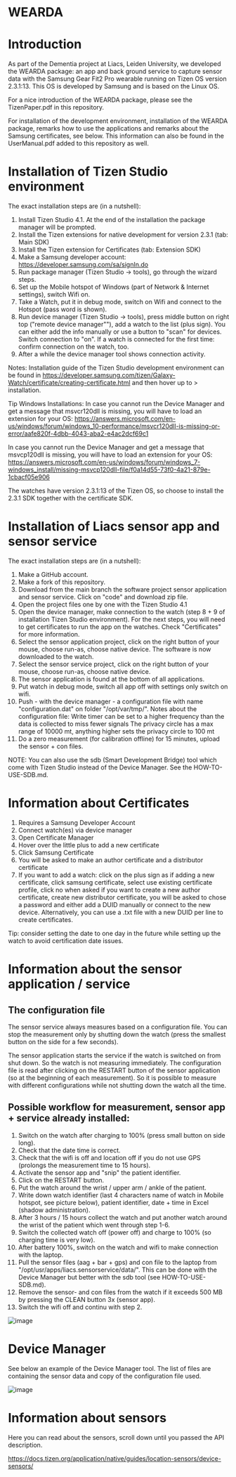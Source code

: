 # WEARDA

# Introduction

As part of the Dementia project at Liacs, Leiden University, we developed the WEARDA package: an app and back ground service to capture sensor data with the Samsung Gear Fit2 Pro wearable running on Tizen OS version 2.3.1:13. This OS is developed by Samsung and is based on the Linux OS.

For a nice introduction of the WEARDA package, please see the TizenPaper.pdf in this repository. 

For installation of the development environment, installation of the WEARDA package, remarks how to use the applications and remarks about the Samsung certificates, see below. This information can also be found in the UserManual.pdf added to this repository as well.

# Installation of Tizen Studio environment

The exact installation steps are (in a nutshell):

1. Install Tizen Studio 4.1. At the end of the installation the package manager will be prompted.
2. Install the Tizen extensions for native development for version 2.3.1 (tab: Main SDK)
3. Install the Tizen extension for Certificates (tab: Extension SDK)
4. Make a Samsung developer account: https://developer.samsung.com/sa/signIn.do
5. Run package manager (Tizen Studio -> tools), go through the wizard steps.
6. Set up the Mobile hotspot of Windows (part of Network & Internet settings), switch Wifi on.
7. Take a Watch, put it in debug mode, switch on Wifi and connect to the Hotspot (pass word is shown).
8. Run device manager (Tizen Studio -> tools), press middle button on right top ("remote device manager""), add a watch to the list (plus sign). You can either add the info manually or use a button to "scan" for devices. Switch connection to "on". If a watch is connected for the first time: confirm connection on the watch, too. 
9. After a while the device manager tool shows connection activity.

Notes:
Installation guide of the Tizen Studio development environment can be found in https://developer.samsung.com/tizen/Galaxy-Watch/certificate/creating-certificate.html and then hover up to > installation.

Tip Windows Installations: 
In case you cannot run the Device Manager and get a message that msvcr120dll is missing, you will have to load an extension for your OS:
https://answers.microsoft.com/en-us/windows/forum/windows_10-performance/msvcr120dll-is-missing-or-error/aafe820f-4dbb-4043-aba2-e4ac2dcf69c1

In case you cannot run the Device Manager and get a message that msvcp120dll is missing, you will have to load an extension for your OS:
https://answers.microsoft.com/en-us/windows/forum/windows_7-windows_install/missing-msvcp120dll-file/f0a14d55-73f0-4a21-879e-1cbacf05e906

The watches have version 2.3.1:13 of the Tizen OS, so choose to install the 2.3.1 SDK together with the certificate SDK.

# Installation of Liacs sensor app and sensor service

The exact installation steps are (in a nutshell):

1. Make a GitHub account.
2. Make a fork of this repository.
3. Download from the main branch the software project sensor application and sensor service. Click on "code" and download zip file.
4. Open the project files one by one with the Tizen Studio 4.1
5. Open the device manager, make connection to the watch (step 8 + 9 of installation Tizen Studio environment).
For the next steps, you will need to get certificates to run the app on the watches. Check "Certificates" for more information. 
6. Select the sensor application project, click on the right button of your mouse, choose run-as, choose native device. The software is now downloaded to the watch.
7. Select the sensor service project, click on the right button of your mouse, choose run-as, choose native device.
8. The sensor application is found at the bottom of all applications.
9. Put watch in debug mode, switch all app off with settings only switch on wifi.
10. Push - with the device manager - a configuration file with name "configuration.dat" on folder "/opt/var/tmp/".
Notes about the configuration file: 
Write timer can be set to a higher frequency than the data is collected to miss fewer signals
The privacy circle has a max range of 10000 mt, anything higher sets the privacy circle to 100 mt
11. Do a zero measurement (for calibration offline) for 15 minutes, upload the sensor + con files.

NOTE: You can also use the sdb (Smart Development Bridge) tool which come with Tizen Studio instead of the Device Manager. See the HOW-TO-USE-SDB.md.

# Information about Certificates

1. Requires a Samsung Developer Account
2. Connect watch(es) via device manager
3. Open Certificate Manager
4. Hover over the little plus to add a new certificate
5. Click Samsung Certificate
6. You will be asked to make an author certificate and a distributor certificate
7. If you want to add a watch: click on the plus sign as if adding a new certificate, click samsung certificate, select use existing certificate profile, click no when asked if you want to create a new author certificate, create new distributor certificate, you will be asked to chose a password and either add a DUID manually or connect to the new device. Alternatively, you can use a .txt file with a new DUID per line to create certificates. 

Tip: consider setting the date to one day in the future while setting up the watch to avoid certification date issues.

# Information about the sensor application / service

## The configuration file

The sensor service always measures based on a configuration file. You can stop the measurement only by shutting down the watch (press the smallest button on the side for a few seconds).

The sensor application starts the service if the watch is switched on from shut down. So the watch is not measuring immediately. The configuration file is read after clicking on the RESTART button of the sensor application (so at the beginning of each measurement). So it is possible to measure with different configurations while not shutting down the watch all the time.

## Possible workflow for measurement, sensor app + service already installed:

1. Switch on the watch after charging to 100% (press small button on side long).
2. Check that the date time is correct.
3. Check that the wifi is off and location off if you do not use GPS (prolongs the measurement time to 15 hours).
5. Activate the sensor app and "snip" the patient identifier.
6. Click on the RESTART button.
7. Put the watch around the wrist / upper arm / ankle of the patient.
8. Write down watch identifier (last 4 characters name of watch in Mobile hotspot, see picture below), patient identifier, date + time in Excel (shadow administration).
9. After 3 hours / 15 hours collect the watch and put another watch around the wrist of the patient which went through step 1-6.
10. Switch the collected watch off (power off) and charge to 100% (so charging time is very low).
11. After battery 100%, switch on the watch and wifi to make connection with the laptop.
12. Pull the sensor files (aag + bar + gps) and con file to the laptop from "/opt/usr/apps/liacs.sensorservice/data/". This can be done with the Device Manager but better with the sdb tool (see HOW-TO-USE-SDB.md).
13. Remove the sensor- and con files from the watch if it exceeds 500 MB by pressing the CLEAN button 3x (sensor app).
14. Switch the wifi off and continu with step 2. 

![image](https://user-images.githubusercontent.com/37830964/117474773-931d7c80-af5b-11eb-9624-5701e7d59c19.png)

# Device Manager

See below an example of the Device Manager tool. The list of files are containing the sensor data and copy of the configuration file used.

![image](https://user-images.githubusercontent.com/37830964/117474980-d37cfa80-af5b-11eb-8c27-2c5f91c4d288.png)

# Information about sensors

Here you can read about the sensors, scroll down until you passed the API description.

https://docs.tizen.org/application/native/guides/location-sensors/device-sensors/

